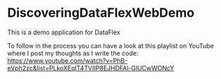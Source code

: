 # DiscoveringDataFlexWebDemo
This is a demo application for DataFlex

To follow in the process you can have a look at this playlist on YouTube where I post my thoughts as I write the code:
https://www.youtube.com/watch?v=PhB-eVph2zc&list=PLkoXEqlT4TVIIP8EJHDFAl-GlUCwWONcY
